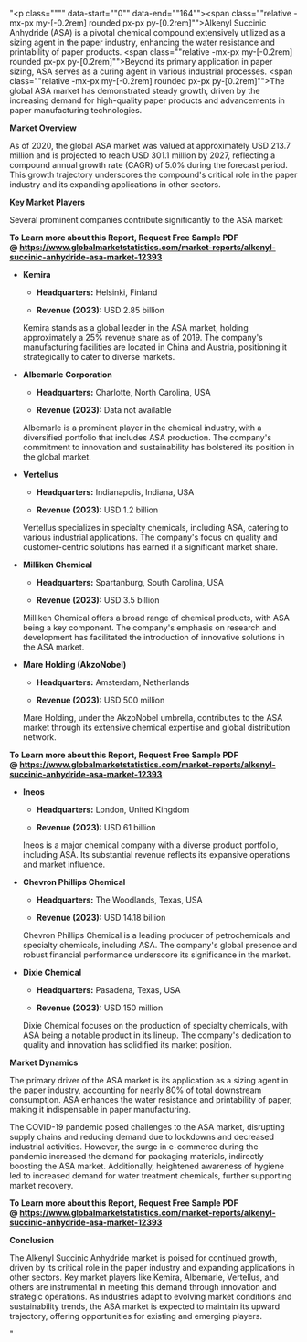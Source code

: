 "<p class="""" data-start=""0"" data-end=""164""><span class=""relative -mx-px my-[-0.2rem] rounded px-px py-[0.2rem]"">Alkenyl Succinic Anhydride (ASA) is a pivotal chemical compound extensively utilized as a sizing agent in the paper industry, enhancing the water resistance and printability of paper products.</span> <span class=""relative -mx-px my-[-0.2rem] rounded px-px py-[0.2rem]"">Beyond its primary application in paper sizing, ASA serves as a curing agent in various industrial processes.</span> <span class=""relative -mx-px my-[-0.2rem] rounded px-px py-[0.2rem]"">The global ASA market has demonstrated steady growth, driven by the increasing demand for high-quality paper products and advancements in paper manufacturing technologies.</span></p>
<p class="""" data-start=""166"" data-end=""185""><strong data-start=""166"" data-end=""185"">Market Overview</strong></p>
<p class="""" data-start=""187"" data-end=""344""><span class=""relative -mx-px my-[-0.2rem] rounded px-px py-[0.2rem]"">As of 2020, the global ASA market was valued at approximately USD 213.7 million and is projected to reach USD 301.1 million by 2027, reflecting a compound annual growth rate (CAGR) of 5.0% during the forecast period.</span> <span class=""relative -mx-px my-[-0.2rem] rounded px-px py-[0.2rem]"">This growth trajectory underscores the compound's critical role in the paper industry and its expanding applications in other sectors.</span></p>
<p class="""" data-start=""346"" data-end=""368""><strong data-start=""346"" data-end=""368"">Key Market Players</strong></p>
<p class="""" data-start=""370"" data-end=""441"">Several prominent companies contribute significantly to the ASA market:</p>
<p class="""" data-start=""370"" data-end=""441""><strong>To Learn more about this Report, Request Free Sample PDF @&nbsp;<a href=""https://www.globalmarketstatistics.com/market-reports/alkenyl-succinic-anhydride-asa-market-12393"">https://www.globalmarketstatistics.com/market-reports/alkenyl-succinic-anhydride-asa-market-12393</a></strong></p>
<ul data-start=""443"" data-end=""4124"">
<li class="""" data-start=""443"" data-end=""954"">
<p class="""" data-start=""446"" data-end=""456""><strong data-start=""446"" data-end=""456"">Kemira</strong></p>
<ul data-start=""461"" data-end=""673"">
<li class="""" data-start=""461"" data-end=""562"">
<p class="""" data-start=""463"" data-end=""562""><strong data-start=""463"" data-end=""480"">Headquarters:</strong> <span class=""relative -mx-px my-[-0.2rem] rounded px-px py-[0.2rem]"">Helsinki, Finland</span></p>
</li>
<li class="""" data-start=""566"" data-end=""673"">
<p class="""" data-start=""568"" data-end=""673""><strong data-start=""568"" data-end=""587"">Revenue (2023):</strong> <span class=""relative -mx-px my-[-0.2rem] rounded px-px py-[0.2rem]"">USD 2.85 billion</span></p>
</li>
</ul>
<p class="""" data-start=""678"" data-end=""954"">Kemira stands as a global leader in the ASA market, holding approximately a 25% revenue share as of 2019. The company's manufacturing facilities are located in China and Austria, positioning it strategically to cater to diverse markets.</p>
</li>
<li class="""" data-start=""956"" data-end=""1433"">
<p class="""" data-start=""959"" data-end=""984""><strong data-start=""959"" data-end=""984"">Albemarle Corporation</strong></p>
<ul data-start=""989"" data-end=""1205"">
<li class="""" data-start=""989"" data-end=""1094"">
<p class="""" data-start=""991"" data-end=""1094""><strong data-start=""991"" data-end=""1008"">Headquarters:</strong> <span class=""relative -mx-px my-[-0.2rem] rounded px-px py-[0.2rem]"">Charlotte, North Carolina, USA</span></p>
</li>
<li class="""" data-start=""1098"" data-end=""1205"">
<p class="""" data-start=""1100"" data-end=""1205""><strong data-start=""1100"" data-end=""1119"">Revenue (2023):</strong> <span class=""relative -mx-px my-[-0.2rem] rounded px-px py-[0.2rem]"">Data not available</span></p>
</li>
</ul>
<p class="""" data-start=""1210"" data-end=""1433"">Albemarle is a prominent player in the chemical industry, with a diversified portfolio that includes ASA production. The company's commitment to innovation and sustainability has bolstered its position in the global market.</p>
</li>
<li class="""" data-start=""1435"" data-end=""1886"">
<p class="""" data-start=""1438"" data-end=""1451""><strong data-start=""1438"" data-end=""1451"">Vertellus</strong></p>
<ul data-start=""1456"" data-end=""1672"">
<li class="""" data-start=""1456"" data-end=""1561"">
<p class="""" data-start=""1458"" data-end=""1561""><strong data-start=""1458"" data-end=""1475"">Headquarters:</strong> <span class=""relative -mx-px my-[-0.2rem] rounded px-px py-[0.2rem]"">Indianapolis, Indiana, USA</span></p>
</li>
<li class="""" data-start=""1565"" data-end=""1672"">
<p class="""" data-start=""1567"" data-end=""1672""><strong data-start=""1567"" data-end=""1586"">Revenue (2023):</strong> <span class=""relative -mx-px my-[-0.2rem] rounded px-px py-[0.2rem]"">USD 1.2 billion</span></p>
</li>
</ul>
<p class="""" data-start=""1677"" data-end=""1886"">Vertellus specializes in specialty chemicals, including ASA, catering to various industrial applications. The company's focus on quality and customer-centric solutions has earned it a significant market share.</p>
</li>
<li class="""" data-start=""1888"" data-end=""2357"">
<p class="""" data-start=""1891"" data-end=""1912""><strong data-start=""1891"" data-end=""1912"">Milliken Chemical</strong></p>
<ul data-start=""1917"" data-end=""2133"">
<li class="""" data-start=""1917"" data-end=""2022"">
<p class="""" data-start=""1919"" data-end=""2022""><strong data-start=""1919"" data-end=""1936"">Headquarters:</strong> <span class=""relative -mx-px my-[-0.2rem] rounded px-px py-[0.2rem]"">Spartanburg, South Carolina, USA</span></p>
</li>
<li class="""" data-start=""2026"" data-end=""2133"">
<p class="""" data-start=""2028"" data-end=""2133""><strong data-start=""2028"" data-end=""2047"">Revenue (2023):</strong> <span class=""relative -mx-px my-[-0.2rem] rounded px-px py-[0.2rem]"">USD 3.5 billion</span></p>
</li>
</ul>
<p class="""" data-start=""2138"" data-end=""2357"">Milliken Chemical offers a broad range of chemical products, with ASA being a key component. The company's emphasis on research and development has facilitated the introduction of innovative solutions in the ASA market.</p>
</li>
<li class="""" data-start=""2359"" data-end=""2763"">
<p class="""" data-start=""2362"" data-end=""2390""><strong data-start=""2362"" data-end=""2390"">Mare Holding (AkzoNobel)</strong></p>
<ul data-start=""2395"" data-end=""2611"">
<li class="""" data-start=""2395"" data-end=""2500"">
<p class="""" data-start=""2397"" data-end=""2500""><strong data-start=""2397"" data-end=""2414"">Headquarters:</strong> <span class=""relative -mx-px my-[-0.2rem] rounded px-px py-[0.2rem]"">Amsterdam, Netherlands</span></p>
</li>
<li class="""" data-start=""2504"" data-end=""2611"">
<p class="""" data-start=""2506"" data-end=""2611""><strong data-start=""2506"" data-end=""2525"">Revenue (2023):</strong> <span class=""relative -mx-px my-[-0.2rem] rounded px-px py-[0.2rem]"">USD 500 million</span></p>
</li>
</ul>
<p class="""" data-start=""2616"" data-end=""2763"">Mare Holding, under the AkzoNobel umbrella, contributes to the ASA market through its extensive chemical expertise and global distribution network.</p>
</li>
</ul>
<p><strong>To Learn more about this Report, Request Free Sample PDF @&nbsp;<a href=""https://www.globalmarketstatistics.com/market-reports/alkenyl-succinic-anhydride-asa-market-12393"">https://www.globalmarketstatistics.com/market-reports/alkenyl-succinic-anhydride-asa-market-12393</a></strong></p>
<ul data-start=""443"" data-end=""4124"">
<li class="""" data-start=""2765"" data-end=""3165"">
<p class="""" data-start=""2768"" data-end=""2777""><strong data-start=""2768"" data-end=""2777"">Ineos</strong></p>
<ul data-start=""2782"" data-end=""2998"">
<li class="""" data-start=""2782"" data-end=""2887"">
<p class="""" data-start=""2784"" data-end=""2887""><strong data-start=""2784"" data-end=""2801"">Headquarters:</strong> <span class=""relative -mx-px my-[-0.2rem] rounded px-px py-[0.2rem]"">London, United Kingdom</span></p>
</li>
<li class="""" data-start=""2891"" data-end=""2998"">
<p class="""" data-start=""2893"" data-end=""2998""><strong data-start=""2893"" data-end=""2912"">Revenue (2023):</strong> <span class=""relative -mx-px my-[-0.2rem] rounded px-px py-[0.2rem]"">USD 61 billion</span></p>
</li>
</ul>
<p class="""" data-start=""3003"" data-end=""3165"">Ineos is a major chemical company with a diverse product portfolio, including ASA. Its substantial revenue reflects its expansive operations and market influence.</p>
</li>
<li class="""" data-start=""3167"" data-end=""3676"">
<p class="""" data-start=""3170"" data-end=""3199""><strong data-start=""3170"" data-end=""3199"">Chevron Phillips Chemical</strong></p>
<ul data-start=""3204"" data-end=""3420"">
<li class="""" data-start=""3204"" data-end=""3309"">
<p class="""" data-start=""3206"" data-end=""3309""><strong data-start=""3206"" data-end=""3223"">Headquarters:</strong> <span class=""relative -mx-px my-[-0.2rem] rounded px-px py-[0.2rem]"">The Woodlands, Texas, USA</span></p>
</li>
<li class="""" data-start=""3313"" data-end=""3420"">
<p class="""" data-start=""3315"" data-end=""3420""><strong data-start=""3315"" data-end=""3334"">Revenue (2023):</strong> <span class=""relative -mx-px my-[-0.2rem] rounded px-px py-[0.2rem]"">USD 14.18 billion</span></p>
</li>
</ul>
<p class="""" data-start=""3425"" data-end=""3676"">Chevron Phillips Chemical is a leading producer of petrochemicals and specialty chemicals, including ASA. The company's global presence and robust financial performance underscore its significance in the market.</p>
</li>
<li class="""" data-start=""3678"" data-end=""4124"">
<p class="""" data-start=""3681"" data-end=""3699""><strong data-start=""3681"" data-end=""3699"">Dixie Chemical</strong></p>
<ul data-start=""3704"" data-end=""3920"">
<li class="""" data-start=""3704"" data-end=""3809"">
<p class="""" data-start=""3706"" data-end=""3809""><strong data-start=""3706"" data-end=""3723"">Headquarters:</strong> <span class=""relative -mx-px my-[-0.2rem] rounded px-px py-[0.2rem]"">Pasadena, Texas, USA</span></p>
</li>
<li class="""" data-start=""3813"" data-end=""3920"">
<p class="""" data-start=""3815"" data-end=""3920""><strong data-start=""3815"" data-end=""3834"">Revenue (2023):</strong> <span class=""relative -mx-px my-[-0.2rem] rounded px-px py-[0.2rem]"">USD 150 million</span></p>
</li>
</ul>
<p class="""" data-start=""3925"" data-end=""4124"">Dixie Chemical focuses on the production of specialty chemicals, with ASA being a notable product in its lineup. The company's dedication to quality and innovation has solidified its market position.</p>
</li>
</ul>
<p class="""" data-start=""4126"" data-end=""4145""><strong data-start=""4126"" data-end=""4145"">Market Dynamics</strong></p>
<p class="""" data-start=""4147"" data-end=""4312""><span class=""relative -mx-px my-[-0.2rem] rounded px-px py-[0.2rem]"">The primary driver of the ASA market is its application as a sizing agent in the paper industry, accounting for nearly 80% of total downstream consumption.</span> <span class=""relative -mx-px my-[-0.2rem] rounded px-px py-[0.2rem]"">ASA enhances the water resistance and printability of paper, making it indispensable in paper manufacturing.</span></p>
<p class="""" data-start=""4314"" data-end=""4519""><span class=""relative -mx-px my-[-0.2rem] rounded px-px py-[0.2rem]"">The COVID-19 pandemic posed challenges to the ASA market, disrupting supply chains and reducing demand due to lockdowns and decreased industrial activities.</span> <span class=""relative -mx-px my-[-0.2rem] rounded px-px py-[0.2rem]"">However, the surge in e-commerce during the pandemic increased the demand for packaging materials, indirectly boosting the ASA market.</span> <span class=""relative -mx-px my-[-0.2rem] rounded px-px py-[0.2rem]"">Additionally, heightened awareness of hygiene led to increased demand for water treatment chemicals, further supporting market recovery.</span></p>
<p class="""" data-start=""4314"" data-end=""4519""><span class=""relative -mx-px my-[-0.2rem] rounded px-px py-[0.2rem]""><strong>To Learn more about this Report, Request Free Sample PDF @&nbsp;<a href=""https://www.globalmarketstatistics.com/market-reports/alkenyl-succinic-anhydride-asa-market-12393"">https://www.globalmarketstatistics.com/market-reports/alkenyl-succinic-anhydride-asa-market-12393</a></strong></span></p>
<p class="""" data-start=""4521"" data-end=""4535""><strong data-start=""4521"" data-end=""4535"">Conclusion</strong></p>
<p class="""" data-start=""4537"" data-end=""4702""><span class=""relative -mx-px my-[-0.2rem] rounded px-px py-[0.2rem]"">The Alkenyl Succinic Anhydride market is poised for continued growth, driven by its critical role in the paper industry and expanding applications in other sectors.</span> <span class=""relative -mx-px my-[-0.2rem] rounded px-px py-[0.2rem]"">Key market players like Kemira, Albemarle, Vertellus, and others are instrumental in meeting this demand through innovation and strategic operations.</span> <span class=""relative -mx-px my-[-0.2rem] rounded px-px py-[0.2rem]"">As industries adapt to evolving market conditions and sustainability trends, the ASA market is expected to maintain its upward trajectory, offering opportunities for existing and emerging players.</span></p>"
